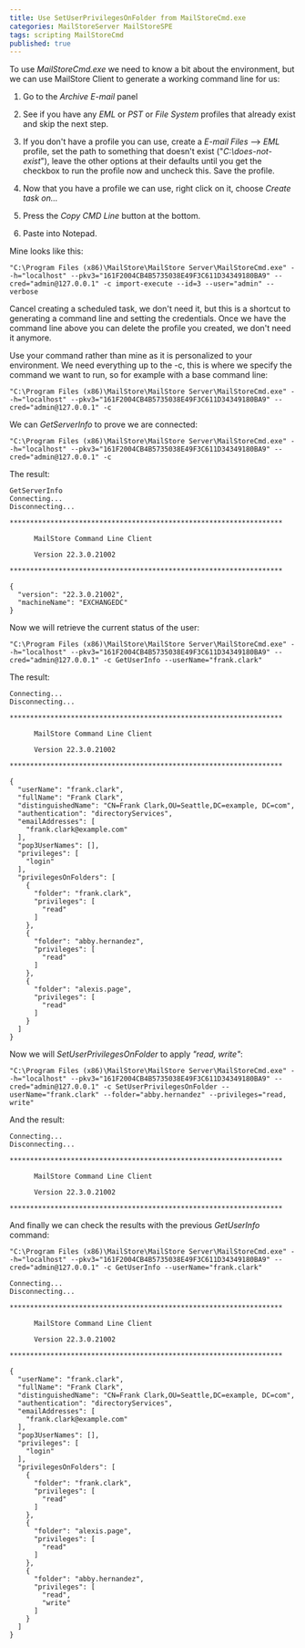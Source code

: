 ```yaml
---
title: Use SetUserPrivilegesOnFolder from MailStoreCmd.exe
categories: MailStoreServer MailStoreSPE
tags: scripting MailStoreCmd
published: true
--- 
```

To use *MailStoreCmd.exe* we need to know a bit about the environment, but we can use MailStore Client to generate a working command line for us:

1.  Go to the *Archive E-mail* panel

2.  See if you have any *EML* or *PST* or *File System* profiles that already exist and skip the next step.

3.  If you don't have a profile you can use, create a *E-mail Files* --> *EML* profile, set the path to something that doesn't exist ("*C:\does-not-exist*"), leave the other options at their defaults until you get the checkbox to run the profile now and uncheck this. Save the profile.

4.  Now that you have a profile we can use, right click on it, choose *Create task on...*

5.  Press the *Copy CMD Line* button at the bottom.

6.  Paste into Notepad.

Mine looks like this:

```null
"C:\Program Files (x86)\MailStore\MailStore Server\MailStoreCmd.exe" --h="localhost" --pkv3="161F2004CB4B5735038E49F3C611D34349180BA9" --cred="admin@127.0.0.1" -c import-execute --id=3 --user="admin" --verbose
```

Cancel creating a scheduled task, we don't need it, but this is a shortcut to generating a command line and setting the credentials. Once we have the command line above you can delete the profile you created, we don't need it anymore.

Use your command rather than mine as it is personalized to your environment. We need everything up to the -c, this is where we specify the command we want to run, so for example with a base command line:

    "C:\Program Files (x86)\MailStore\MailStore Server\MailStoreCmd.exe" --h="localhost" --pkv3="161F2004CB4B5735038E49F3C611D34349180BA9" --cred="admin@127.0.0.1" -c 

We can *GetServerInfo* to prove we are connected:

`"C:\Program Files (x86)\MailStore\MailStore Server\MailStoreCmd.exe" --h="localhost" --pkv3="161F2004CB4B5735038E49F3C611D34349180BA9" --cred="admin@127.0.0.1" -c `

The result:

    GetServerInfo
    Connecting...
    Disconnecting...

    *******************************************************************

          MailStore Command Line Client

          Version 22.3.0.21002

    *******************************************************************

    {
      "version": "22.3.0.21002",
      "machineName": "EXCHANGEDC"
    }

Now we will retrieve the current status of the user:

`"C:\Program Files (x86)\MailStore\MailStore Server\MailStoreCmd.exe" --h="localhost" --pkv3="161F2004CB4B5735038E49F3C611D34349180BA9" --cred="admin@127.0.0.1" -c GetUserInfo --userName="frank.clark"`

The result:

    Connecting...
    Disconnecting...

    *******************************************************************

          MailStore Command Line Client

          Version 22.3.0.21002

    *******************************************************************

    {
      "userName": "frank.clark",
      "fullName": "Frank Clark",
      "distinguishedName": "CN=Frank Clark,OU=Seattle,DC=example, DC=com",
      "authentication": "directoryServices",
      "emailAddresses": [
        "frank.clark@example.com"
      ],
      "pop3UserNames": [],
      "privileges": [
        "login"
      ],
      "privilegesOnFolders": [
        {
          "folder": "frank.clark",
          "privileges": [
            "read"
          ]
        },
        {
          "folder": "abby.hernandez",
          "privileges": [
            "read"
          ]
        },
        {
          "folder": "alexis.page",
          "privileges": [
            "read"
          ]
        }
      ]
    }

Now we will *SetUserPrivilegesOnFolder* to apply *"read, write"*:

`"C:\Program Files (x86)\MailStore\MailStore Server\MailStoreCmd.exe" --h="localhost" --pkv3="161F2004CB4B5735038E49F3C611D34349180BA9" --cred="admin@127.0.0.1" -c SetUserPrivilegesOnFolder --userName="frank.clark" --folder="abby.hernandez" --privileges="read, write"`

And the result:

    Connecting...
    Disconnecting...

    *******************************************************************

          MailStore Command Line Client

          Version 22.3.0.21002

    *******************************************************************

And finally we can check the results with the previous *GetUserInfo* command:

`"C:\Program Files (x86)\MailStore\MailStore Server\MailStoreCmd.exe" --h="localhost" --pkv3="161F2004CB4B5735038E49F3C611D34349180BA9" --cred="admin@127.0.0.1" -c GetUserInfo --userName="frank.clark"`

    Connecting...
    Disconnecting...

    *******************************************************************

          MailStore Command Line Client

          Version 22.3.0.21002

    *******************************************************************

    {
      "userName": "frank.clark",
      "fullName": "Frank Clark",
      "distinguishedName": "CN=Frank Clark,OU=Seattle,DC=example, DC=com",
      "authentication": "directoryServices",
      "emailAddresses": [
        "frank.clark@example.com"
      ],
      "pop3UserNames": [],
      "privileges": [
        "login"
      ],
      "privilegesOnFolders": [
        {
          "folder": "frank.clark",
          "privileges": [
            "read"
          ]
        },
        {
          "folder": "alexis.page",
          "privileges": [
            "read"
          ]
        },
        {
          "folder": "abby.hernandez",
          "privileges": [
            "read",
            "write"
          ]
        }
      ]
    }
